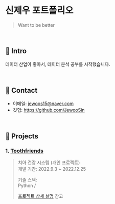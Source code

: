 # 신제우 포트폴리오
>Want to be better

</br>

## :pushpin: Intro
데이터 산업이 좋아서, 데이터 분석 공부를 시작했습니다.

</br>

## :pushpin: Contact
- 이메일: jewoos15@naver.com
- 깃헙: https://github.com/JewooSin

</br>

## :pushpin: Projects
### 1. [Toothfriends](https://github.com/JewooSin/Tooth-friends)
>치아 건강 시스템 (개인 프로젝트)  
>개발 기간: 2022.9.3 ~ 2022.12.25
>  
>기술 스택:  
>Python / 
>
>  
>[프로젝트 상세 설명](https://github.com/JewooSin/Tooth-friends) 참고
